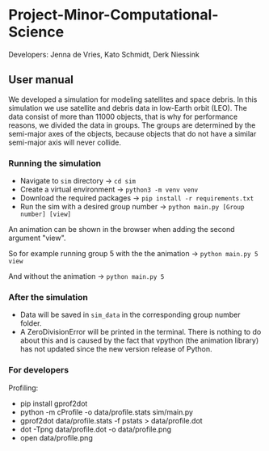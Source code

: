 # Project-Minor-Computational-Science
Developers: Jenna de Vries, Kato Schmidt, Derk Niessink

## User manual

We developed a simulation for modeling satellites and space debris. In this
simulation we use satellite and debris data in low-Earth orbit (LEO). The data
consist of more than 11000 objects, that is why for performance reasons, we
divided the data in groups. The groups are determined by the semi-major axes of
the objects, because objects that do not have a similar semi-major axis will
never collide.

### Running the simulation

* Navigate to `sim` directory -> `cd sim`
* Create a virtual environment -> `python3 -m venv venv`
* Download the required packages -> `pip install -r requirements.txt`
* Run the sim with a desired group number -> `python main.py [Group number] [view]`

An animation can be shown in the browser when adding the second argument "view".

So for example running group 5 with the the animation -> `python main.py 5 view`

And without the animation                             -> `python main.py 5`

### After the simulation

* Data will be saved in `sim_data` in the corresponding group number folder.
* A ZeroDivisionError will be printed in the terminal. There is nothing to do
about this and is caused by the fact that vpython (the animation library) has not
updated since the new version release of Python.

### For developers

Profiling:
* pip install gprof2dot
* python -m cProfile -o data/profile.stats sim/main.py
* gprof2dot data/profile.stats -f pstats > data/profile.dot
* dot -Tpng data/profile.dot -o data/profile.png
* open data/profile.png
